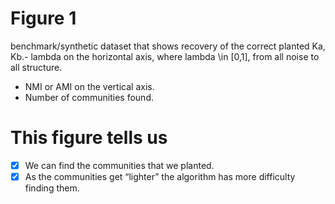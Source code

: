 Figure 1
=== 
benchmark/synthetic dataset that shows recovery of the correct planted Ka, Kb.- lambda on the horizontal axis, where lambda \in [0,1], from all noise to all structure.   
- NMI or AMI on the vertical axis. 
- Number of communities found.
    
This figure tells us
===
- [x] We can find the communities that we planted. 
- [x] As the communities get “lighter” the algorithm has more difficulty finding them.
